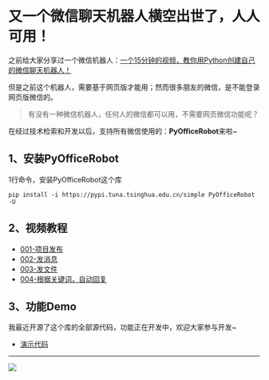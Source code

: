 # 又一个微信聊天机器人横空出世了，人人可用！


之前给大家分享过一个微信机器人：[一个15分钟的视频，教你用Python创建自己的微信聊天机器人！](http://t.cn/A66p30bI)

但是之前这个机器人，需要基于网页版才能用；然而很多朋友的微信，是不能登录网页版微信的。

> 有没有一种微信机器人，任何人的微信都可以用，不需要网页微信功能呢？


在经过技术检索和开发以后，支持所有微信使用的：**PyOfficeRobot**来啦~

## 1、安装PyOfficeRobot

1行命令，安装PyOfficeRobot这个库
```
pip install -i https://pypi.tuna.tsinghua.edu.cn/simple PyOfficeRobot -U
```

## 2、视频教程

- [001-项目发布](https://www.bilibili.com/video/BV1Xa411u7yU)
- [002-发消息](https://www.bilibili.com/video/BV1Jt4y1j7F1)
- [003-发文件](https://www.bilibili.com/video/BV1te4y1y7Ro)
- [004-根据关键词，自动回复](https://www.bilibili.com/video/BV1fV4y1M7ju)

## 3、功能Demo

我最近开源了这个库的全部源代码，功能正在开发中，欢迎大家参与开发~

- [演示代码](https://github.com/CoderWanFeng/PyOfficeRobot/tree/main/demo)

---

![](https://www.python-office.com/api/img-cdn/python-office/find_excel_data/group.jpg)
